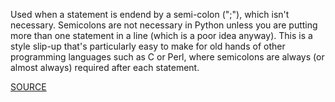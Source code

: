 Used when a statement is endend by a semi-colon (";"), which isn't necessary.
Semicolons are not necessary in Python unless you are putting more than one statement in a line (which is a poor idea anyway).  This is a style slip-up that's particularly easy to make for old hands of other programming languages such as C or Perl, where semicolons are always (or almost always) required after each statement.

[SOURCE](http://pylint-messages.wikidot.com/messages:W0301)

